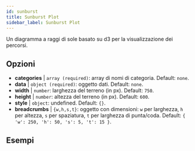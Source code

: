 ```yaml
---
id: sunburst
title: Sunburst Plot
sidebar_label: Sunburst Plot
---
```


Un diagramma a raggi di sole basato su d3 per la visualizzazione dei percorsi.

## Opzioni

* __categories__ | `array (required)`: array di nomi di categoria. Default: `none`.
* __data__ | `object (required)`: oggetto dati. Default: `none`.
* __width__ | `number`: larghezza del terreno (in px). Default: `750`.
* __height__ | `number`: altezza del terreno (in px). Default: `600`.
* __style__ | `object`: undefined. Default: `{}`.
* __breadcrumbs__ | `{w,h,s,t}`: oggetto con dimensioni: `w` per larghezza, `h` per altezza, `s` per spaziatura, `t` per larghezza di punta/coda. Default: `{
  'w': 250,
  'h': 50,
  's': 5,
  't': 15
}`.


## Esempi

```jsx live

```

